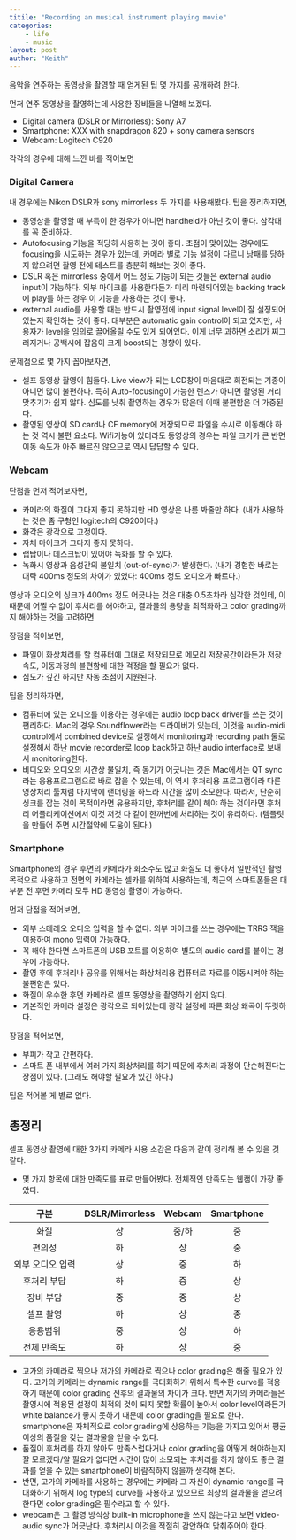 ```yaml
---
titile: "Recording an musical instrument playing movie"
categories: 
    - life
    - music
layout: post
author: "Keith"
---
```


음악을 연주하는 동영상을 촬영할 때 얻게된 팁 몇 가지를 공개하려 한다.

먼저 연주 동영상을 촬영하는데 사용한 장비들을 나열해 보겠다.
- Digital camera (DSLR or Mirrorless): Sony A7
- Smartphone: XXX with snapdragon 820 + sony camera sensors
- Webcam: Logitech C920

각각의 경우에 대해 느낀 바를 적어보면

### Digital Camera

내 경우에는 Nikon DSLR과 sony mirrorless 두 가지를 사용해봤다. 
팁을 정리하자면, 

- 동영상을 촬영할 때 부득이 한 경우가 아니면 handheld가 아닌 것이 좋다. 삼각대를 꼭 준비하자.
- Autofocusing 기능을 적당히 사용하는 것이 좋다. 초점이 맞아있는 경우에도 focusing을 시도하는 경우가 있는데, 카메라 별로 기능 설정이 다르니 낭패를 당하지 않으려면 촬영 전에 테스트를 충분히 해보는 것이 좋다.
- DSLR 혹은 mirrorless 중에서 어느 정도 기능이 되는 것들은 external audio input이 가능하다. 외부 마이크를 사용한다든가 미리 마련되어있는 backing track에 play를 하는 경우 이 기능을 사용하는 것이 좋다.
- external audio를 사용할 때는 반드시 촬영전에 input signal level이 잘 설정되어있는지 확인하는 것이 좋다. 대부분은 automatic gain control이 되고 있지만, 사용자가 level을 임의로 끌어올릴 수도 있게 되어있다. 이게 너무 과하면 소리가 찌그러지거나 공백시에 잡음이 크게 boost되는 경향이 있다.

문제점으로 몇 가지 꼽아보자면,

- 셀프 동영상 촬영이 힘들다. Live view가 되는 LCD창이 마음대로 회전되는 기종이 아니면 많이 불편하다. 득히 Auto-focusing이 가능한 렌즈가 아니면 촬영된 거리 맞추기가 쉽지 않다. 심도를 낮춰 촬영하는 경우가 많은데 이때 불편함은 더 가중된다.
- 촬영된 영상이 SD card나 CF memory에 저장되므로 파일을 수시로 이동해야 하는 것 역시 불편 요소다. Wifi기능이 있더라도 동영상의 경우는 파일 크기가 큰 반면 이동 속도가 아주 빠르진 않으므로 역시 답답할 수 있다.

### Webcam

단점을 먼저 적어보자면,
- 카메라의 화질이 그다지 좋지 못하지만 HD 영상은 나름 봐줄만 하다. (내가 사용하는 것은 좀 구형인 logitech의 C920이다.)
- 화각은 광각으로 고정이다.
- 자체 마이크가 그다지 좋지 못하다.
- 랩탑이나 데스크탑이 있어야 녹화를 할 수 있다.
- 녹화시 영상과 음성간의 불일치 (out-of-sync)가 발생한다. (내가 경험한 바로는 대략 400ms 정도의 차이가 있었다: 400ms 정도 오디오가 빠르다.)

영상과 오디오의 싱크가 400ms 정도 어긋나는 것은 대충 0.5초차라 심각한 것인데, 이 때문에 어쩔 수 없이 후처리를 해야하고, 결과물의 용량을 최적화하고 color grading까지 해야하는 것을 고려하면 

장점을 적어보면,
- 파일이 화상처리를 할 컴퓨터에 그대로 저장되므로 메모리 저장공간이라든가 저장 속도, 이동과정의 불편함에 대한 걱정을 할 필요가 없다.
- 심도가 깊긴 하지만 자동 초점이 지원된다.

팁을 정리하자면,
- 컴퓨터에 있는 오디오를 이용하는 경우에는 audio loop back driver를 쓰는 것이 편리하다. Mac의 경우 Soundflower라는 드라이버가 있는데, 이것을 audio-midi control에서 combined device로 설정해서 monitoring과 recording path 둘로 설정해서 하난 movie recorder로 loop back하고 하난 audio interface로 보내서 monitoring한다.
- 비디오와 오디오의 시간상 불일치, 즉 동기가 어긋나는 것은 Mac에서는 QT sync라는 응용프로그램으로 바로 잡을 수 있는데, 이 역시 후처리용 프로그램이라 다른 영상처리 툴처럼 마지막에 랜더링을 하느라 시간을 많이 소모한다. 따라서, 단순히 싱크를 잡는 것이 목적이라면 유용하지만, 후처리를 같이 해야 하는 것이라면 후처리 어플리케이션에서 이것 저것 다 같이 한꺼번에 처리하는 것이 유리하다. (템플릿을 만들어 주면 시간절약에 도움이 된다.)

### Smartphone

Smartphone의 경우 후면의 카메라가 화소수도 많고 화질도 더 좋아서 일반적인 촬영 목적으로 사용하고 전면의 카메라는 셀카를 위하여 사용하는데, 최근의 스마트폰들은 대부분 전 후면 카메라 모두 HD 동영상 촬영이 가능하다. 

먼저 단점을 적어보면,
- 외부 스테레오 오디오 입력을 할 수 없다. 외부 마이크를 쓰는 경우에는 TRRS 잭을 이용하여 mono 입력이 가능하다. 
- 꼭 해야 한다면 스마트폰의 USB 포트를 이용하여 별도의 audio card를 붙이는 경우에 가능하다.
- 촬영 후에 후처리나 공유를 위해서는 화상처리용 컴퓨터로 자료를 이동시켜야 하는 불편함은 있다.
- 화질이 우수한 후면 카메라로 셀프 동영상을 촬영하기 쉽지 않다. 
- 기본적인 카메라 설정은 광각으로 되어있는데 광각 설정에 따른 화상 왜곡이 뚜렷하다. 

장점을 적어보면,
- 부피가 작고 간편하다. 
- 스마트 폰 내부에서 여러 가지 화상처리를 하기 때문에 후처리 과정이 단순해진다는 장점이 있다. (그래도 해야할 필요가 있긴 하다.)

팁은 적어볼 게 별로 없다. 

## 총정리

셀프 동영상 촬영에 대한 3가지 카메라 사용 소감은 다음과 같이 정리해 볼 수 있을 것 같다.
- 몇 가지 항목에 대한 만족도를 표로 만들어봤다. 전체적인 만족도는 웹캠이 가장 좋았다. 

| 구분 | DSLR/Mirrorless | Webcam | Smartphone |
|:-:|:--:|:--:|:--:|
| 화질 | 상 | 중/하 | 중 |
| 편의성 | 하 | 상 | 중 |
| 외부 오디오 입력 | 상 | 중 | 하 | 
| 후처리 부담 | 하 | 중 | 상 |
| 장비 부담 | 중 | 중 | 상 |
| 셀프 촬영 | 하 | 상 | 중 |
| 응용범위 | 중 | 상 | 하 |
| 전체 만족도 | 하 | 상 | 중 |

- 고가의 카메라로 찍으나 저가의 카메라로 찍으나 color grading은 해줄 필요가 있다. 고가의 카메라는 dynamic range를 극대화하기 위해서 특수한 curve를 적용하기 때문에 color grading 전후의 결과물의 차이가 크다. 반면 저가의 카메라들은 촬영시에 적용된 설정이 최적의 것이 되지 못할 확률이 높아서 color level이라든가 white balance가 좋지 못하기 때문에 color grading을 필요로 한다. smartphone은 자체적으로 color grading에 상응하는 기능을 가지고 있어서 평균 이상의 품질을 갖는 결과물을 얻을 수 있다. 
- 품질이 후처리를 하지 않아도 만족스럽다거나 color grading을 어떻게 해야하는지 잘 모르겠다/알 필요가 없다면 시간이 많이 소모되는 후처리를 하지 않아도 좋은 결과를 얻을 수 있는 smartphone이 바람직하지 않을까 생각해 본다.
- 반면, 고가의 카메라를 사용하는 경우에는 카메라 그 자신이 dynamic range를 극대화하기 위해서 log type의 curve를 사용하고 있으므로 최상의 결과물을 얻으려한다면 color grading은 필수라고 할 수 있다.
- webcam은 그 촬영 방식상 built-in microphone을 쓰지 않는다고 보면 video-audio sync가 어긋난다. 후처리시 이것을 적절히 감안하여 맞춰주어야 한다.
